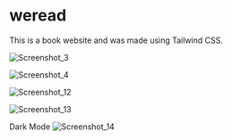 # weread
This is a book website and was made using Tailwind CSS.

![Screenshot_3](https://user-images.githubusercontent.com/84645404/233749317-fff42ac9-54a1-4694-b1f1-a6a98f753445.png)

![Screenshot_4](https://user-images.githubusercontent.com/84645404/233749347-14000f9f-a336-4c70-8bc6-fc3df0cfe702.png)

![Screenshot_12](https://user-images.githubusercontent.com/84645404/233749357-23c1efbd-136d-4588-95d9-803a75e73446.png)

![Screenshot_13](https://user-images.githubusercontent.com/84645404/233749370-36c0f4c8-e3fd-490d-afc4-1984bf7fb4e8.png)

Dark Mode
![Screenshot_14](https://user-images.githubusercontent.com/84645404/233749392-c86feb1c-9b42-4923-a5c8-9e067b61c594.png)
